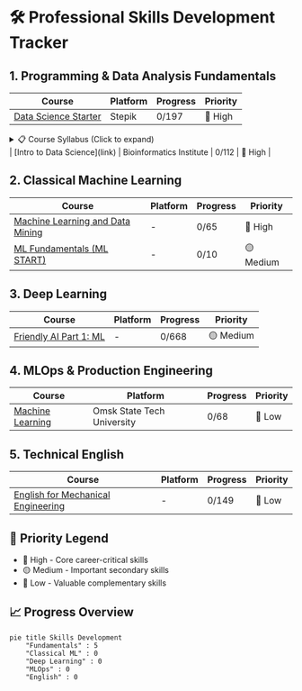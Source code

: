 # 🛠️ Professional Skills Development Tracker

## 1. Programming & Data Analysis Fundamentals
| Course | Platform | Progress | Priority |
|--------|----------|----------|----------|
| [Data Science Starter](https://stepik.org/course/194633/syllabus) | Stepik | 0/197 | 🔵 High |
<details>
<summary>📋 Course Syllabus (Click to expand)</summary>

| Module | Topics | Progress | Opens |
|--------|--------|----------|-------|
| **1. Course Introduction** | | **0/10** | Jan 25, 2024 |
| 1.1 | About the Course | 0/3 | |
| 1.2 | Entry Test | 0/7 | |
| **2. Python Basics** | | **0/32** | Feb 7, 2024 |
| 2.1 | Python Language Fundamentals | 0/2 | |
| 2.2 | Variables & Arithmetic | 0/5 | |
| 2.3 | Data Types | 0/7 | |
| 2.4 | Conditional Statements | 0/4 | |
| 2.5 | Loops | 0/3 | |
| 2.6 | Homework #1 | 0/11 | |
| **3. Data Structures** | | **0/48** | Feb 14, 2024 |
| 3.1 | Lists | 0/7 | |
| 3.2 | Tuples | 0/7 | |
| 3.3 | Sets | 0/15 | |
| 3.4 | Dictionaries | 0/6 | |
| 3.5 | Homework #2 | 0/13 | |
| **4. Strings & Functions** | | **0/15** | Feb 22, 2024 |
| 4.1 | Functions | 0/4 | |
| 4.2 | String Operations | 0/4 | |
| 4.3 | Homework #3 | 0/11 | |
| **5. Data Analytics Basics** | | **0/26** | Feb 17, 2024 |
| 5.1 | Central Tendency | 0/6 | |
| 5.2 | Data Variability | 0/3 | |
| 5.3 | Correlations | 0/6 | |
| 5.4 | Homework #4 | 0/11 | |
| **6. Streamlit for MVP** | | **0/10** | Mar 18, 2024 |
| 6.1 | Streamlit Introduction | 0/3 | |
| 6.2 | Widgets & Functions | 0/3 | |
| 6.3 | Kaggle Platform | 0/2 | |
| 6.4 | Homework #5 | 0/2 | |
| **7. Final Project** | | **0/40** | Mar 30, 2024 |
| 7.1 | Capstone Project | 0/40 | |
| **8. ML Introduction** | | **0/16** | Jul 29, 2024 |
| 8.1 | ML Fundamentals | 0/2 | |
| 8.2 | Problem Types | 0/2 | |
| 8.3 | Project Pipeline | 0/4 | |
| 8.4 | Model Evaluation | 0/2 | |
| 8.5 | Feature Engineering | 0/6 | |
| **9. Kaggle Competition** | | **0/1** | Aug 3, 2024 |
| 9.1 | Regression Challenge | 0/1 | |

</details>
| [Intro to Data Science](link) | Bioinformatics Institute | 0/112 | 🔵 High |

## 2. Classical Machine Learning
| Course | Platform | Progress | Priority |
|--------|----------|----------|----------|
| [Machine Learning and Data Mining](link) | - | 0/65 | 🔵 High |
| [ML Fundamentals (ML START)](link) | - | 0/10 | 🟡 Medium |

## 3. Deep Learning
| Course | Platform | Progress | Priority |
|--------|----------|----------|----------|
| [Friendly AI Part 1: ML](link) | - | 0/668 | 🟡 Medium |

## 4. MLOps & Production Engineering
| Course | Platform | Progress | Priority |
|--------|----------|----------|----------|
| [Machine Learning](link) | Omsk State Tech University | 0/68 | 🔴 Low |

## 5. Technical English
| Course | Platform | Progress | Priority |
|--------|----------|----------|----------|
| [English for Mechanical Engineering](link) | - | 0/149 | 🔴 Low |

## 🎯 Priority Legend
- 🔵 High - Core career-critical skills
- 🟡 Medium - Important secondary skills
- 🔴 Low - Valuable complementary skills

## 📈 Progress Overview
```mermaid
pie title Skills Development
    "Fundamentals" : 5
    "Classical ML" : 0
    "Deep Learning" : 0
    "MLOps" : 0
    "English" : 0

